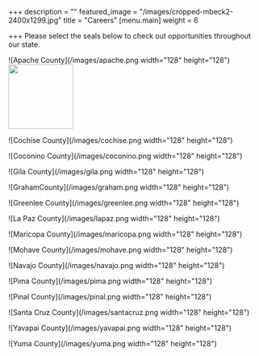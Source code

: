 +++
description = ""
featured_image = "/images/cropped-mbeck2-2400x1299.jpg"
title = "Careers"
[menu.main]
weight = 6

+++
Please select the seals below to check out opportunities throughout our state.

![Apache County](/images/apache.png width="128" height="128")
<img src="/images/apage.png" width="128px" height="128px" />

![Cochise County](/images/cochise.png width="128" height="128")

![Coconino County](/images/coconino.png width="128" height="128")

![Gila County](/images/gila.png width="128" height="128")

![GrahamCounty](/images/graham.png width="128" height="128")

![Greenlee County](/images/greenlee.png width="128" height="128")

![La Paz County](/images/lapaz.png width="128" height="128")

![Maricopa County](/images/maricopa.png width="128" height="128")

![Mohave County](/images/mohave.png width="128" height="128")

![Navajo County](/images/navajo.png width="128" height="128")

![Pima County](/images/pima.png width="128" height="128")

![Pinal County](/images/pinal.png width="128" height="128")

![Santa Cruz County](/images/santacruz.png width="128" height="128")

![Yavapai County](/images/yavapai.png width="128" height="128")

![Yuma County](/images/yuma.png width="128" height="128")